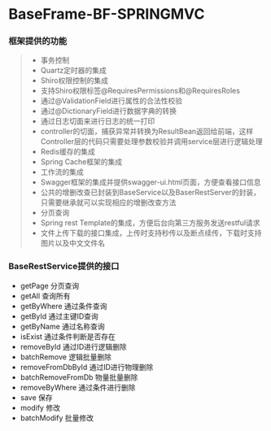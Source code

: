 # BaseFrame-BF-SPRINGMVC

### 框架提供的功能
>- 事务控制
>- Quartz定时器的集成
>- Shiro权限控制的集成
>- 支持Shiro权限标签@RequiresPermissions和@RequiresRoles
>- 通过@ValidationField进行属性的合法性校验
>- 通过@DictionaryField进行数据字典的转换
>- 通过日志切面来进行日志的统一打印
>- controller的切面，捕获异常并转换为ResultBean返回给前端，这样Controller层的代码只需要处理参数校验并调用service层进行逻辑处理
>- Redis缓存的集成
>- Spring Cache框架的集成
>- 工作流的集成
>- Swagger框架的集成并提供swagger-ui.html页面，方便查看接口信息
>- 公共的增删改查已封装到BaseService以及BaserRestServer的封装，只需要继承就可以实现相应的增删改查方法
>- 分页查询
>- Spring rest Template的集成，方便后台向第三方服务发送restful请求
>- 文件上传下载的接口集成，上传时支持秒传以及断点续传，下载时支持图片以及中文文件名


### BaseRestService提供的接口
- getPage               分页查询
- getAll                查询所有
- getByWhere            通过条件查询
- getById               通过主键ID查询
- getByName             通过名称查询
- isExist               通过条件判断是否存在
- removeById            通过ID进行逻辑删除
- batchRemove           逻辑批量删除
- removeFromDbById      通过ID进行物理删除
- batchRemoveFromDb     物量批量删除
- removeByWhere         通过条件进行删除
- save                  保存
- modify                修改
- batchModify           批量修改